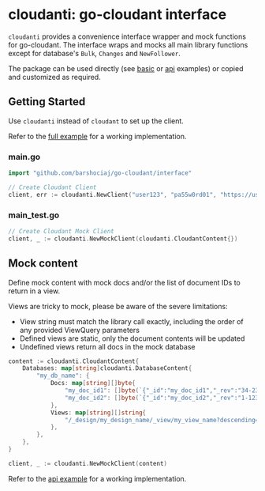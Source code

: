 # cloudanti: go-cloudant interface

`cloudanti` provides a convenience interface wrapper and mock functions for go-cloudant. The interface wraps and mocks all main library functions except for database's `Bulk`, `Changes` and `NewFollower`.

The package can be used directly (see [basic](../examples/basic-with-interface) or [api](../examples/api-with-interface) examples) or copied and customized as required. 

## Getting Started

Use `cloudanti` instead of `cloudant` to set up the client.

Refer to the [full example](../examples/basic-with-interface) for a working implementation.

### main.go

```go
import "github.com/barshociaj/go-cloudant/interface"

// Create Cloudant Client
client, err := cloudanti.NewClient("user123", "pa55w0rd01", "https://user123.cloudant.com")
```

### main_test.go

```go
// Create Cloudant Mock Client
client, _ := cloudanti.NewMockClient(cloudanti.CloudantContent{})
```

## Mock content

Define mock content with mock docs and/or the list of document IDs to return in a view.

Views are tricky to mock, please be aware of the severe limitations:
- View string must match the library call exactly, including the order of any provided ViewQuery parameters
- Defined views are static, only the document contents will be updated
- Undefined views return all docs in the mock database

```go
content := cloudanti.CloudantContent{
    Databases: map[string]cloudanti.DatabaseContent{
        "my_db_name": {
            Docs: map[string][]byte{
                "my_doc_id1": []byte(`{"_id":"my_doc_id1","_rev":"34-23412341324","foo":"bar"}`),
                "my_doc_id2": []byte(`{"_id":"my_doc_id2","_rev":"1-12374912709","foo":"baz"}`),
            },
            Views: map[string][]string{
                "/_design/my_design_name/_view/my_view_name?descending=true": []string("my_doc_id2", "my_doc_id1"),
            },
        },
    },
}

client, _ := cloudanti.NewMockClient(content)
```

Refer to the [api example](../examples/api-with-interface/controller_test.go) for a working implementation.
